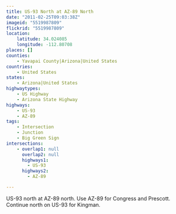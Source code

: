 ```yaml
---
title: US-93 North at AZ-89 North
date: "2011-02-25T09:03:38Z"
imageid: "5519987809"
flickrid: "5519987809"
location:
    latitude: 34.024085
    longitude: -112.80708
places: []
counties:
    - Yavapai County|Arizona|United States
countries:
    - United States
states:
    - Arizona|United States
highwaytypes:
    - US Highway
    - Arizona State Highway
highways:
    - US-93
    - AZ-89
tags:
    - Intersection
    - Junction
    - Big Green Sign
intersections:
    - overlap1: null
      overlap2: null
      highways1:
        - US-93
      highways2:
        - AZ-89

---
```

US-93 north at AZ-89 north.  Use AZ-89 for Congress and Prescott.  Continue north on US-93 for Kingman.